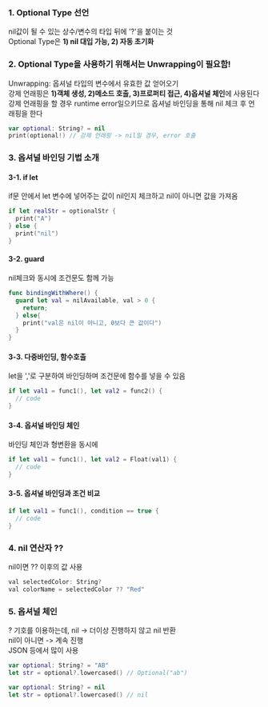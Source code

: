### 1. Optional Type 선언
nil값이 될 수 있는 상수/변수의 타입 뒤에 '?'을 붙이는 것    
Optional Type은 **1) nil 대입 가능, 2) 자동 초기화**     

### 2. Optional Type을 사용하기 위해서는 Unwrapping이 필요함!
Unwrapping: 옵셔널 타입의 변수에서 유효한 값 얻어오기    
강제 언래핑은 **1)객체 생성, 2)메소드 호출, 3)프로퍼티 접근, 4)옵셔널 체인**에 사용된다
강제 언래핑을 할 경우 runtime error일으키므로 옵셔널 바인딩을 통해 nil 체크 후 언래핑을 한다

```swift
var optional: String? = nil
print(optional!) // 강제 언래핑 -> nil일 경우, error 호출
```

### 3. 옵셔널 바인딩 기법 소개
#### 3-1. if let 
if문 안에서 let 변수에 넣어주는 값이 nil인지 체크하고 nil이 아니면 값을 가져옴

```swift
if let realStr = optionalStr {
  print("A")
} else {
  print("nil")
}
```

#### 3-2. guard
nil체크와 동시에 조건문도 함께 가능

```swift
func bindingWithWhere() {
  guard let val = nilAvailable, val > 0 {
    return;
  } else{
    print("val은 nil이 아니고, 0보다 큰 값이다")
  }
}
```

#### 3-3. 다중바인딩, 함수호출
let을 ','로 구분하여 바인딩하며 조건문에 함수를 넣을 수 있음

```swift
if let val1 = func1(), let val2 = func2() {
  // code
}
```

#### 3-4. 옵셔널 바인딩 체인
바인딩 체인과 형변환을 동시에

```swift
if let val1 = func1(), let val2 = Float(val1) {
  // code
}
```

#### 3-5. 옵셔널 바인딩과 조건 비교

```swift
if let val1 = func1(), condition == true {
  // code
}
```

### 4. nil 연산자 ??
nil이면 ?? 이후의 값 사용

```swift
val selectedColor: String?
val colorName = selectedColor ?? "Red"
```

### 5. 옵셔널 체인
? 기호를 이용하는데, nil -> 더이상 진행하지 않고 nil 반환   
nil이 아니면 -> 계속 진행    
JSON 등에서 많이 사용

```swift
var optional: String? = "AB"
let str = optional?.lowercased() // Optional("ab")

var optional: String? = nil
let str = optional?.lowercased() // nil
```
